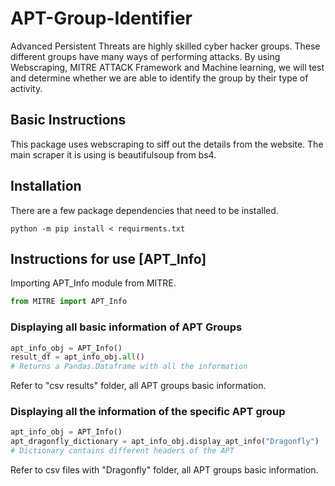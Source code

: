 # APT-Group-Identifier

Advanced Persistent Threats are highly skilled cyber hacker groups. These different groups have many ways of performing attacks. By using Webscraping, MITRE ATTACK Framework and Machine learning, we will test and determine whether we are able to identify the group by their type of activity.

## Basic Instructions

This package uses webscraping to siff out the details from the website. The main scraper it is using is beautifulsoup from bs4.

## Installation

There are a few package dependencies that need to be installed.

```shell
python -m pip install < requirments.txt
```

## Instructions for use [APT_Info]

Importing APT_Info module from MITRE.

```python
from MITRE import APT_Info
```

### Displaying all basic information of APT Groups

```python
apt_info_obj = APT_Info()
result_df = apt_info_obj.all()
# Returns a Pandas.Dataframe with all the information
```

Refer to "csv results" folder, all APT groups basic information.

### Displaying all the information of the specific APT group

```python
apt_info_obj = APT_Info()
apt_dragonfly_dictionary = apt_info_obj.display_apt_info("Dragonfly")
# Dictionary contains different headers of the APT
```

Refer to csv files with "Dragonfly" folder, all APT groups basic information.
